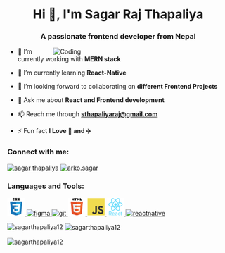 <h1 align="center">Hi 👋, I'm Sagar Raj Thapaliya</h1>
<h3 align="center">A passionate frontend developer from Nepal</h3>
<img align="right"alt="Coding"width="400"src="https://cdn.dribbble.com/users/1162077/screenshots/5403918/focus-animation.gif">

- 🔭 I’m currently working with **MERN stack**

- 🌱 I’m currently learning **React-Native**

- 👯 I’m looking forward to collaborating on **different Frontend Projects**

- 💬 Ask me about **React and Frontend development**

- 📫 Reach me through **sthapaliyaraj@gmail.com**

- ⚡ Fun fact **I Love 🎵 and ✈️**

<h3 align="left">Connect with me:</h3>
<p align="left">
<a href="https://linkedin.com/in/sagar-raj12" target="blank"><img align="center" src="https://raw.githubusercontent.com/rahuldkjain/github-profile-readme-generator/master/src/images/icons/Social/linked-in-alt.svg" alt="sagar thapaliya" height="30" width="40" /></a>
<a href="https://instagram.com/arko.sagar" target="blank"><img align="center" src="https://raw.githubusercontent.com/rahuldkjain/github-profile-readme-generator/master/src/images/icons/Social/instagram.svg" alt="arko.sagar" height="30" width="40" /></a>
</p>

<h3 align="left">Languages and Tools:</h3>
<p align="left"> <a href="https://www.w3schools.com/css/" target="_blank" rel="noreferrer"> <img src="https://raw.githubusercontent.com/devicons/devicon/master/icons/css3/css3-original-wordmark.svg" alt="css3" width="40" height="40"/> </a> <a href="https://www.figma.com/" target="_blank" rel="noreferrer"> <img src="https://www.vectorlogo.zone/logos/figma/figma-icon.svg" alt="figma" width="40" height="40"/> </a> <a href="https://git-scm.com/" target="_blank" rel="noreferrer"> <img src="https://www.vectorlogo.zone/logos/git-scm/git-scm-icon.svg" alt="git" width="40" height="40"/> </a> <a href="https://www.w3.org/html/" target="_blank" rel="noreferrer"> <img src="https://raw.githubusercontent.com/devicons/devicon/master/icons/html5/html5-original-wordmark.svg" alt="html5" width="40" height="40"/> </a> <a href="https://developer.mozilla.org/en-US/docs/Web/JavaScript" target="_blank" rel="noreferrer"> <img src="https://raw.githubusercontent.com/devicons/devicon/master/icons/javascript/javascript-original.svg" alt="javascript" width="40" height="40"/> </a> <a href="https://reactjs.org/" target="_blank" rel="noreferrer"> <img src="https://raw.githubusercontent.com/devicons/devicon/master/icons/react/react-original-wordmark.svg" alt="react" width="40" height="40"/> </a> <a href="https://reactnative.dev/" target="_blank" rel="noreferrer"> <img src="https://reactnative.dev/img/header_logo.svg" alt="reactnative" width="40" height="40"/> </a> </p>

<p><img align="left" src="https://github-readme-stats.vercel.app/api/top-langs?username=sagarthapaliya12&show_icons=true&locale=en&layout=compact" alt="sagarthapaliya12" /></p>

<p>&nbsp;<img align="center" src="https://github-readme-stats.vercel.app/api?username=sagarthapaliya12&show_icons=true&locale=en" alt="sagarthapaliya12" /></p>

<p><img align="center" src="https://github-readme-streak-stats.herokuapp.com/?user=sagarthapaliya12&" alt="sagarthapaliya12" /></p>
